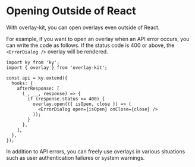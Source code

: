 # Opening Outside of React

With overlay-kit, you can open overlays even outside of React.

For example, if you want to open an overlay when an API error occurs, you can write the code as follows. If the status code is 400 or above, the `<ErrorDialog />` overlay will be rendered.

```tsx{8-12}
import ky from 'ky';
import { overlay } from 'overlay-kit';

const api = ky.extend({
  hooks: {
    afterResponse: [
      (_, __, response) => {
        if (response.status >= 400) {
          overlay.open(({ isOpen, close }) => (
            <ErrorDialog open={isOpen} onClose={close} />
          ));
        }
      },
    ],
  },
});
```

In addition to API errors, you can freely use overlays in various situations such as user authentication failures or system warnings.